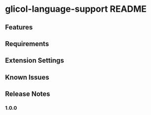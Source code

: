 # glicol-language-support README


## Features


## Requirements


## Extension Settings


## Known Issues


## Release Notes


### 1.0.0


